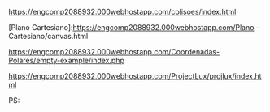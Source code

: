 https://engcomp2088932.000webhostapp.com/colisoes/index.html

[Plano Cartesiano]:https://engcomp2088932.000webhostapp.com/Plano - Cartesiano/canvas.html

https://engcomp2088932.000webhostapp.com/Coordenadas-Polares/empty-example/index.php

https://engcomp2088932.000webhostapp.com/ProjectLux/projlux/index.html

PS:
